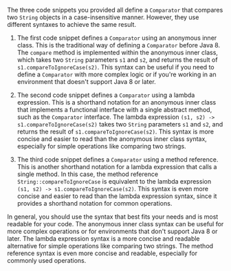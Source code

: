 The three code snippets you provided all define a `Comparator` that compares two `String` objects in a case-insensitive manner. However, they use different syntaxes to achieve the same result.

1. The first code snippet defines a `Comparator` using an anonymous inner class. This is the traditional way of defining a `Comparator` before Java 8. The `compare` method is implemented within the anonymous inner class, which takes two `String` parameters `s1` and `s2`, and returns the result of `s1.compareToIgnoreCase(s2)`. This syntax can be useful if you need to define a `Comparator` with more complex logic or if you're working in an environment that doesn't support Java 8 or later.

2. The second code snippet defines a `Comparator` using a lambda expression. This is a shorthand notation for an anonymous inner class that implements a functional interface with a single abstract method, such as the `Comparator` interface. The lambda expression `(s1, s2) -> s1.compareToIgnoreCase(s2)` takes two `String` parameters `s1` and `s2`, and returns the result of `s1.compareToIgnoreCase(s2)`. This syntax is more concise and easier to read than the anonymous inner class syntax, especially for simple operations like comparing two strings.

3. The third code snippet defines a `Comparator` using a method reference. This is another shorthand notation for a lambda expression that calls a single method. In this case, the method reference `String::compareToIgnoreCase` is equivalent to the lambda expression `(s1, s2) -> s1.compareToIgnoreCase(s2)`. This syntax is even more concise and easier to read than the lambda expression syntax, since it provides a shorthand notation for common operations.

In general, you should use the syntax that best fits your needs and is most readable for your code. The anonymous inner class syntax can be useful for more complex operations or for environments that don't support Java 8 or later. The lambda expression syntax is a more concise and readable alternative for simple operations like comparing two strings. The method reference syntax is even more concise and readable, especially for commonly used operations.

